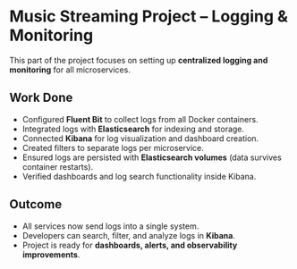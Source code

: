 # Music Streaming Project – Logging & Monitoring

This part of the project focuses on setting up **centralized logging and monitoring** for all microservices.

## Work Done
- Configured **Fluent Bit** to collect logs from all Docker containers.  
- Integrated logs with **Elasticsearch** for indexing and storage.  
- Connected **Kibana** for log visualization and dashboard creation.  
- Created filters to separate logs per microservice.  
- Ensured logs are persisted with **Elasticsearch volumes** (data survives container restarts).  
- Verified dashboards and log search functionality inside Kibana.  

## Outcome
- All services now send logs into a single system.  
- Developers can search, filter, and analyze logs in **Kibana**.  
- Project is ready for **dashboards, alerts, and observability improvements**.  
